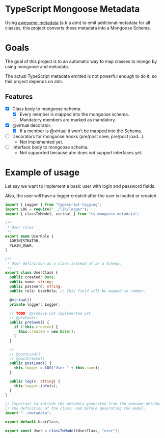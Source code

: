 # TypeScript Mongoose Metadata

Using [awesome-metadata](https://github.com/lilezek/awesome-metadata) (a.k.a atm) to emit additional metadata for all classes, this project 
converts these metadata into a Mongoose Schema.

# Goals

The goal of this project is to an automatic way to map classes to mongo by using mongoose and metadata.

The actual TypeScript metadata emitted is not powerful enough to do it, so this project depends on atm.    

## Features

* [x] Class body to mongoose schema.
  * [x] Every member is mapped into the mongoose schema.
  * [ ] Mandatory members are marked as mandatory.
* [x] @virtual decorator.
  * [x] If a member is @virtual it won't be mapped into the Schema.
* [ ] Decorators for mongoose hooks (pre/post save, pre/post load...).
  * Not implemented yet.
* [ ] Interface body to mongoose schema.
  * Not supported because atm does not support interfaces yet.

# Example of usage

Let say we want to implement a basic user with login and password fields.

Also, the user will have a logger created after the user is loaded or created.

```ts
import { Logger } from "typescript-logging";
import LOG = require("../lib/logger");
import { classToModel, virtual } from "ts-mongoose-metadata";

/**
 * User roles
 */
export enum UserRole {
  ADMINISTRATOR,
  PLAIN_USER,
}

/**
 * User definition as a class instead of as a Schema.
 */
export class UserClass {
  public created: Date;
  public name: string;
  public password: string;
  public role: UserRole; // This field will be mapped to number.

  @virtual()
  private logger: Logger;

  // TODO: @preSave not implemented yet 
  // @preSave()
  public preSave() {
    if (!this.created) {
      this.created = new Date();
    }
  }

  // 
  // @postLoad()
  // @postCreate()
  public postLoad() {
    this.logger = LOG("User " + this.name);
  }

  public log(s: string) {
    this.logger.info(s);
  }
}

// Important to include the metadata generated from the awesome-metadata emitter after 
// the definition of the class, and before generating the model.
import "../metadata";

export default UserClass;

export const User = classToModel(UserClass, "user");
```